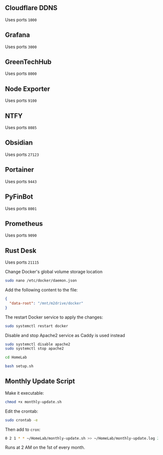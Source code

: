 
## Cloudflare DDNS
Uses ports `1000`

## Grafana
Uses ports `3000`

## GreenTechHub
Uses ports `8000`

## Node Exporter
Uses ports `9100`

## NTFY
Uses ports `8085`

## Obsidian
Uses ports `27123`

## Portainer
Uses ports `9443`

## PyFinBot
Uses ports `8001`

## Prometheus
Uses ports `9090`

## Rust Desk
Uses ports `21115`


Change Docker's global volume storage location
```bash
sudo nano /etc/docker/daemon.json
```
Add the following content to the file:
```json
{
  "data-root": "/mnt/m2drive/docker"
}
```
The restart Docker service to apply the changes:
```bash
sudo systemctl restart docker
```

Disable and stop Apache2 service as Caddy is used instead
```bash
sudo systemctl disable apache2
sudo systemctl stop apache2
```

```bash
cd HomeLab
```

```bash
bash setup.sh
```


## Monthly Update Script

Make it executable:
```bash
chmod +x monthly-update.sh
```
Edit the crontab:
```bash
sudo crontab -e
```
Then add to `cron`:
```bash
0 2 1 * * ~/HomeLab/monthly-update.sh >> ~/HomeLab/monthly-update.log 2>&1
```
Runs at 2 AM on the 1st of every month.
